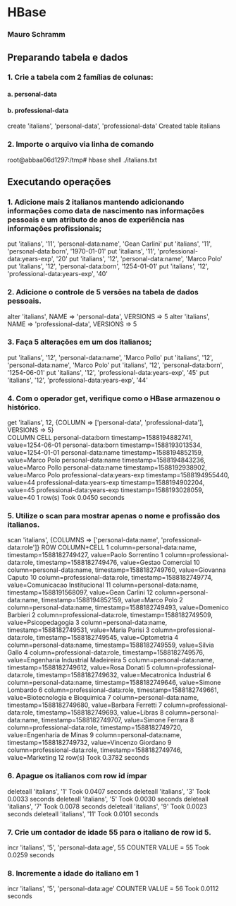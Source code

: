 # HBase

### Mauro Schramm

## Preparando tabela e dados
### 1. Crie a tabela com 2 famílias de colunas:  
#### a. personal-data  
#### b. professional-data
create 'italians', 'personal-data', 'professional-data'
Created table italians

### 2. Importe o arquivo via linha de comando
root@abbaa06d1297:/tmp# hbase shell ./italians.txt

## Executando operações
### 1. Adicione mais 2 italianos mantendo adicionando informações como data  de nascimento nas informações pessoais e um atributo de anos de  experiência nas informações profissionais;  
put 'italians', '11', 'personal-data:name', 'Gean Carlini'
put 'italians', '11', 'personal-data:born', '1970-01-01'
put 'italians', '11', 'professional-data:years-exp', '20'
put 'italians', '12', 'personal-data:name', 'Marco Polo'
put 'italians', '12', 'personal-data:born', '1254-01-01'
put 'italians', '12', 'professional-data:years-exp', '40'

### 2. Adicione o controle de 5 versões na tabela de dados pessoais.
 alter 'italians', NAME => 'personal-data', VERSIONS => 5
 alter 'italians', NAME => 'professional-data', VERSIONS => 5

### 3. Faça 5 alterações em um dos italianos;
 put 'italians', '12', 'personal-data:name', 'Marco Pollo'
 put 'italians', '12', 'personal-data:name', 'Marco Polo'
 put 'italians', '12', 'personal-data:born', '1254-06-01'
 put 'italians', '12', 'professional-data:years-exp', '45'
 put 'italians', '12', 'professional-data:years-exp', '44'

### 4. Com o operador get, verifique como o HBase armazenou o histórico.
 get 'italians', 12, {COLUMN => ['personal-data', 'professional-data'], VERSIONS => 5}  
COLUMN                                                CELL
 personal-data:born                                   timestamp=1588194882741, value=1254-06-01
 personal-data:born                                   timestamp=1588193013534, value=1254-01-01
 personal-data:name                                   timestamp=1588194852159, value=Marco Polo
 personal-data:name                                   timestamp=1588194843236, value=Marco Pollo
 personal-data:name                                   timestamp=1588192938902, value=Marco Polo
 professional-data:years-exp                          timestamp=1588194955440, value=44
 professional-data:years-exp                          timestamp=1588194902204, value=45
 professional-data:years-exp                          timestamp=1588193028059, value=40
1 row(s)
Took 0.0450 seconds

### 5. Utilize o scan para mostrar apenas o nome e profissão dos italianos.
 scan 'italians', {COLUMNS => ['personal-data:name', 'professional-data:role']}
ROW                                                   COLUMN+CELL
 1                                                    column=personal-data:name, timestamp=1588182749427, value=Paolo Sorrentino
 1                                                    column=professional-data:role, timestamp=1588182749476, value=Gestao Comercial
 10                                                   column=personal-data:name, timestamp=1588182749760, value=Giovanna Caputo
 10                                                   column=professional-data:role, timestamp=1588182749774, value=Comunicacao Institucional
 11                                                   column=personal-data:name, timestamp=1588191568097, value=Gean Carlini
 12                                                   column=personal-data:name, timestamp=1588194852159, value=Marco Polo
 2                                                    column=personal-data:name, timestamp=1588182749493, value=Domenico Barbieri
 2                                                    column=professional-data:role, timestamp=1588182749509, value=Psicopedagogia
 3                                                    column=personal-data:name, timestamp=1588182749531, value=Maria Parisi
 3                                                    column=professional-data:role, timestamp=1588182749545, value=Optometria
 4                                                    column=personal-data:name, timestamp=1588182749559, value=Silvia Gallo
 4                                                    column=professional-data:role, timestamp=1588182749576, value=Engenharia Industrial Madeireira
 5                                                    column=personal-data:name, timestamp=1588182749612, value=Rosa Donati
 5                                                    column=professional-data:role, timestamp=1588182749632, value=Mecatronica Industrial
 6                                                    column=personal-data:name, timestamp=1588182749646, value=Simone Lombardo
 6                                                    column=professional-data:role, timestamp=1588182749661, value=Biotecnologia e Bioquimica
 7                                                    column=personal-data:name, timestamp=1588182749680, value=Barbara Ferretti
 7                                                    column=professional-data:role, timestamp=1588182749693, value=Libras
 8                                                    column=personal-data:name, timestamp=1588182749707, value=Simone Ferrara
 8                                                    column=professional-data:role, timestamp=1588182749720, value=Engenharia de Minas
 9                                                    column=personal-data:name, timestamp=1588182749732, value=Vincenzo Giordano
 9                                                    column=professional-data:role, timestamp=1588182749746, value=Marketing
12 row(s)
Took 0.3782 seconds

### 6. Apague os italianos com row id ímpar
deleteall 'italians', '1'
Took 0.0407 seconds
deleteall 'italians', '3'
Took 0.0033 seconds
deleteall 'italians', '5'
Took 0.0030 seconds
deleteall 'italians', '7'
Took 0.0078 seconds
deleteall 'italians', '9'
Took 0.0023 seconds
deleteall 'italians', '11'
Took 0.0101 seconds

### 7. Crie um contador de idade 55 para o italiano de row id 5.
incr 'italians', '5', 'personal-data:age', 55
COUNTER VALUE = 55
Took 0.0259 seconds

### 8. Incremente a idade do italiano em 1
incr 'italians', '5', 'personal-data:age'
COUNTER VALUE = 56
Took 0.0112 seconds
